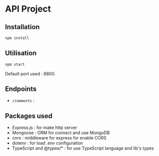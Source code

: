 # API Project

## Installation

```cmd
npm install
```

## Utilisation
```cmd
npm start
```

Default port used : 8800.

## Endpoints
- `/comments` : 

## Packages used
- Express.js : for make http server
- Mongoose : ORM for connect and use MongoDB
- cors : middleware for express for enable CORS
- dotenv : for load .env configuration
- TypeScript and @types/* : for use TypeScript language and lib's types